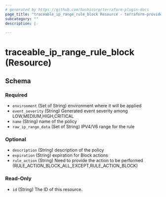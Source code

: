 ```yaml
---
# generated by https://github.com/hashicorp/terraform-plugin-docs
page_title: "traceable_ip_range_rule_block Resource - terraform-provider-traceable"
subcategory: ""
description: |-
  
---
```


# traceable_ip_range_rule_block (Resource)





<!-- schema generated by tfplugindocs -->
## Schema

### Required

- `environment` (Set of String) environment where it will be applied
- `event_severity` (String) Generated event severity among LOW,MEDIUM,HIGH,CRITICAL
- `name` (String) name of the policy
- `raw_ip_range_data` (Set of String) IPV4/V6 range for the rule

### Optional

- `description` (String) description of the policy
- `expiration` (String) expiration for Block actions
- `rule_action` (String) Need to provide the action to be performed (RULE_ACTION_BLOCK_ALL_EXCEPT,RULE_ACTION_BLOCK)

### Read-Only

- `id` (String) The ID of this resource.
